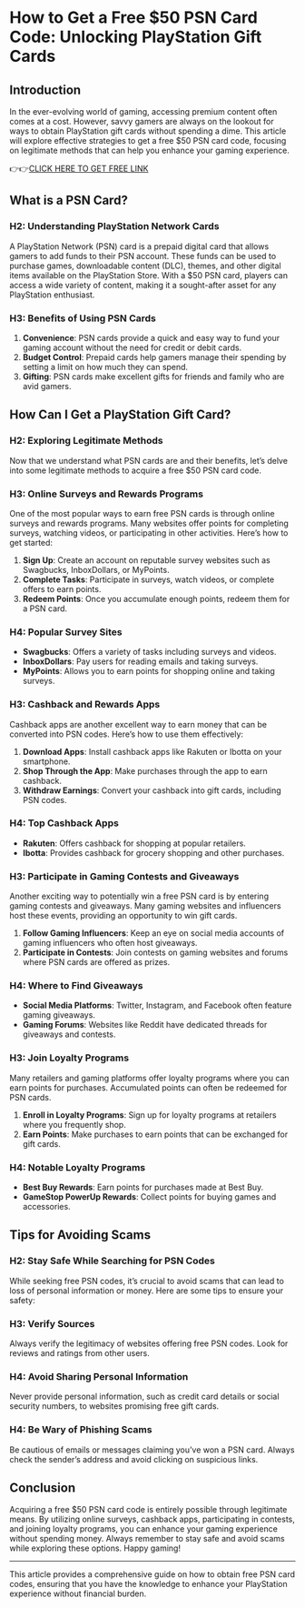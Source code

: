 # How to Get a Free $50 PSN Card Code: Unlocking PlayStation Gift Cards

## Introduction

In the ever-evolving world of gaming, accessing premium content often comes at a cost. However, savvy gamers are always on the lookout for ways to obtain PlayStation gift cards without spending a dime. This article will explore effective strategies to get a free $50 PSN card code, focusing on legitimate methods that can help you enhance your gaming experience. 

👉👉[CLICK HERE TO GET FREE LINK](https://todaylink.site/freegiftcard/)

## What is a PSN Card?

### H2: Understanding PlayStation Network Cards

A PlayStation Network (PSN) card is a prepaid digital card that allows gamers to add funds to their PSN account. These funds can be used to purchase games, downloadable content (DLC), themes, and other digital items available on the PlayStation Store. With a $50 PSN card, players can access a wide variety of content, making it a sought-after asset for any PlayStation enthusiast.

### H3: Benefits of Using PSN Cards

1. **Convenience**: PSN cards provide a quick and easy way to fund your gaming account without the need for credit or debit cards.
2. **Budget Control**: Prepaid cards help gamers manage their spending by setting a limit on how much they can spend.
3. **Gifting**: PSN cards make excellent gifts for friends and family who are avid gamers.

## How Can I Get a PlayStation Gift Card?

### H2: Exploring Legitimate Methods

Now that we understand what PSN cards are and their benefits, let’s delve into some legitimate methods to acquire a free $50 PSN card code.

### H3: Online Surveys and Rewards Programs

One of the most popular ways to earn free PSN cards is through online surveys and rewards programs. Many websites offer points for completing surveys, watching videos, or participating in other activities. Here’s how to get started:

1. **Sign Up**: Create an account on reputable survey websites such as Swagbucks, InboxDollars, or MyPoints.
2. **Complete Tasks**: Participate in surveys, watch videos, or complete offers to earn points.
3. **Redeem Points**: Once you accumulate enough points, redeem them for a PSN card.

### H4: Popular Survey Sites

- **Swagbucks**: Offers a variety of tasks including surveys and videos.
- **InboxDollars**: Pay users for reading emails and taking surveys.
- **MyPoints**: Allows you to earn points for shopping online and taking surveys.

### H3: Cashback and Rewards Apps

Cashback apps are another excellent way to earn money that can be converted into PSN codes. Here’s how to use them effectively:

1. **Download Apps**: Install cashback apps like Rakuten or Ibotta on your smartphone.
2. **Shop Through the App**: Make purchases through the app to earn cashback.
3. **Withdraw Earnings**: Convert your cashback into gift cards, including PSN codes.

### H4: Top Cashback Apps

- **Rakuten**: Offers cashback for shopping at popular retailers.
- **Ibotta**: Provides cashback for grocery shopping and other purchases.

### H3: Participate in Gaming Contests and Giveaways

Another exciting way to potentially win a free PSN card is by entering gaming contests and giveaways. Many gaming websites and influencers host these events, providing an opportunity to win gift cards.

1. **Follow Gaming Influencers**: Keep an eye on social media accounts of gaming influencers who often host giveaways.
2. **Participate in Contests**: Join contests on gaming websites and forums where PSN cards are offered as prizes.

### H4: Where to Find Giveaways

- **Social Media Platforms**: Twitter, Instagram, and Facebook often feature gaming giveaways.
- **Gaming Forums**: Websites like Reddit have dedicated threads for giveaways and contests.

### H3: Join Loyalty Programs

Many retailers and gaming platforms offer loyalty programs where you can earn points for purchases. Accumulated points can often be redeemed for PSN cards.

1. **Enroll in Loyalty Programs**: Sign up for loyalty programs at retailers where you frequently shop.
2. **Earn Points**: Make purchases to earn points that can be exchanged for gift cards.

### H4: Notable Loyalty Programs

- **Best Buy Rewards**: Earn points for purchases made at Best Buy.
- **GameStop PowerUp Rewards**: Collect points for buying games and accessories.

## Tips for Avoiding Scams

### H2: Stay Safe While Searching for PSN Codes

While seeking free PSN codes, it’s crucial to avoid scams that can lead to loss of personal information or money. Here are some tips to ensure your safety:

### H3: Verify Sources

Always verify the legitimacy of websites offering free PSN codes. Look for reviews and ratings from other users.

### H4: Avoid Sharing Personal Information

Never provide personal information, such as credit card details or social security numbers, to websites promising free gift cards.

### H4: Be Wary of Phishing Scams

Be cautious of emails or messages claiming you’ve won a PSN card. Always check the sender’s address and avoid clicking on suspicious links.

## Conclusion

Acquiring a free $50 PSN card code is entirely possible through legitimate means. By utilizing online surveys, cashback apps, participating in contests, and joining loyalty programs, you can enhance your gaming experience without spending money. Always remember to stay safe and avoid scams while exploring these options. Happy gaming!

---

This article provides a comprehensive guide on how to obtain free PSN card codes, ensuring that you have the knowledge to enhance your PlayStation experience without financial burden.
